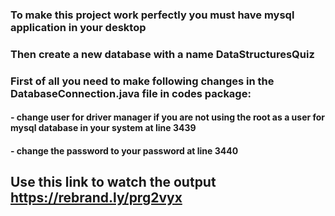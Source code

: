 ### To make this project work perfectly you must have mysql application in your desktop
### Then create a new database with a name DataStructuresQuiz
### First of all you need to make following changes in the DatabaseConnection.java file in codes package:
####       - change user for driver manager if you are not using the root as a user for mysql database in your system at line 3439
####       - change the password to your password at line 3440

## Use this link to watch the output https://rebrand.ly/prg2vyx
